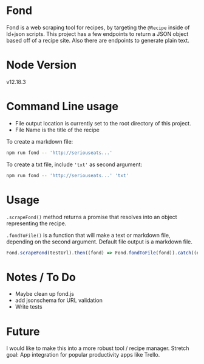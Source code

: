 # Fond
Fond is a web scraping tool for recipes, by targeting the `@Recipe` inside of ld+json scripts. This project has a few endpoints to return a JSON object based off of a recipe site. Also there are endpoints to generate plain text.

# Node Version
v12.18.3

# Command Line usage
* File output location is currently set to the root directory of this project.
* File Name is the title of the recipe
  
To create a markdown file:
```bash
npm run fond -- 'http://seriouseats...'
```
To create a txt file, include `'txt'` as second argument:
```bash
npm run fond -- 'http://seriouseats...' 'txt'
```


# Usage

`.scrapeFond()` method returns a promise that resolves into an object representing the recipe.

`.fondToFile()` is a function that will make a text or markdown file, depending on the second argument. Default file output is a markdown file.
```javascript
Fond.scrapeFond(testUrl).then((fond) => Fond.fondToFile(fond)).catch((error)=> Fond.handleError(error))
```

# Notes / To Do

* Maybe clean up fond.js
* add jsonschema for URL validation
* Write tests

# Future
I would like to make this into a more robust tool / recipe manager. Stretch goal: App integration for popular productivity apps like Trello.
